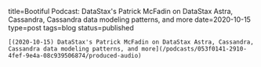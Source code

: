 
title=Bootiful Podcast: DataStax's Patrick McFadin on DataStax Astra, Cassandra, Cassandra data modeling patterns, and more
date=2020-10-15
type=post
tags=blog
status=published
~~~~~~
[(2020-10-15) DataStax's Patrick McFadin on DataStax Astra, Cassandra, Cassandra data modeling patterns, and more](/podcasts/053f0141-2910-4fef-9e4a-08c939506874/produced-audio) 
            